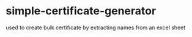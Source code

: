 # simple-certificate-generator
 used to create bulk certificate by extracting names from an excel sheet
